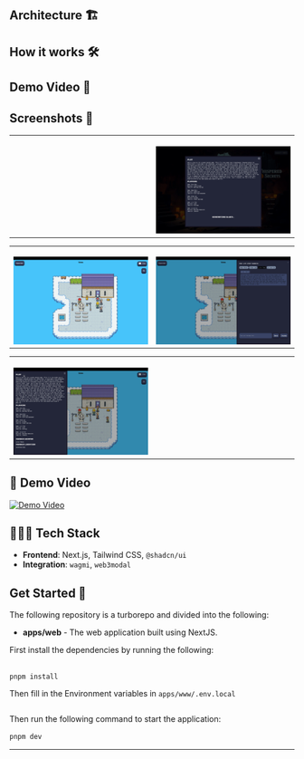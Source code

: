 <p align="center">
<img src="./assets/logo.svg" alt=""  width="200px"/></p>

## Architecture 🏗️

## How it works 🛠️

## Demo Video 🎥

## Screenshots 📸

<table>
  <tr>
    <td valign="top" width="50%">
      <br>
      <img src="./assets/1.png" alt="" >
    </td>
    <td valign="top" width="50%">
      <br>
      <img src="./assets/2.png" alt="" >
    </td>
  </tr>
</table>

<table>
  <tr>
    <td valign="top" width="50%">
      <br>
            <img src="./assets/3.png" alt="" >
    </td>
    <td valign="top" width="50%">
      <br>
            <img src="./assets/4.png" alt="" >
    </td>
  </tr>
</table>

<table>
  <tr>
    <td valign="top" width="50%">
      <br>
            <img src="./assets/5.png" alt="" >
    </td>
    <td valign="top" width="50%">
      <br>
            <img src="./assets/6.png" alt="" >
    </td>
  </tr>
</table>

## 🎥 Demo Video

[![Demo Video](https://img.youtube.com/vi/video_id/0.jpg)](https://www.youtube.com/watch?v=video_id)

## 🧑🏼‍💻 Tech Stack

- **Frontend**: Next.js, Tailwind CSS, `@shadcn/ui`
- **Integration**: `wagmi`, `web3modal`

## Get Started 🚀

The following repository is a turborepo and divided into the following:

- **apps/web** - The web application built using NextJS.

First install the dependencies by running the following:

```

pnpm install

```

Then fill in the Environment variables in `apps/www/.env.local`

```bash

```

Then run the following command to start the application:

```bash
pnpm dev
```

---
